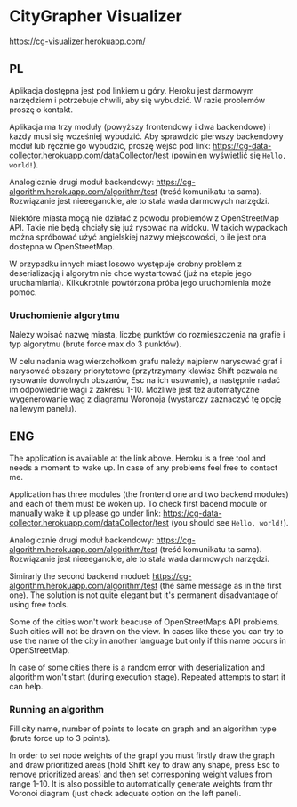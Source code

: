 # CityGrapher Visualizer

https://cg-visualizer.herokuapp.com/

## PL

Aplikacja dostępna jest pod linkiem u góry. Heroku jest darmowym narzędziem i potrzebuje chwili, aby się wybudzić. W razie problemów proszę o kontakt.

Aplikacja ma trzy moduły (powyższy frontendowy i dwa backendowe) i każdy musi się wcześniej wybudzić. Aby sprawdzić pierwszy backendowy moduł lub ręcznie go wybudzić, proszę wejść pod link:
https://cg-data-collector.herokuapp.com/dataCollector/test (powinien wyświetlić się `Hello, world!`).

Analogicznie drugi moduł backendowy:
https://cg-algorithm.herokuapp.com/algorithm/test (treść komunikatu ta sama). Rozwiązanie jest nieeeganckie, ale to stała wada darmowych narzędzi.

Niektóre miasta mogą nie działać z powodu problemów z OpenStreetMap API. Takie nie będą chciały się już rysować na widoku. W takich wypadkach można spróbować użyć angielskiej nazwy miejscowości, o ile jest ona dostępna w OpenStreetMap.

W przypadku innych miast losowo występuje drobny problem z deserializacją i algorytm nie chce wystartować (już na etapie jego uruchamiania). Kilkukrotnie powtórzona próba jego uruchomienia może pomóc.

### Uruchomienie algorytmu

Należy wpisać nazwę miasta, liczbę punktów do rozmieszczenia na grafie i typ algorytmu (brute force max do 3 punktów).

W celu nadania wag wierzchołkom grafu należy najpierw narysować graf i narysować obszary priorytetowe (przytrzymany klawisz Shift pozwala na rysowanie dowolnych obszarów, Esc na ich usuwanie), a następnie nadać im odpowiednie wagi z zakresu 1-10. Możliwe jest też automatyczne wygenerowanie wag z diagramu Woronoja (wystarczy zaznaczyć tę opcję na lewym panelu).


## ENG

The application is available at the link above. Heroku is a free tool and needs a moment to wake up. In case of any problems feel free to contact me.

Application has three modules (the frontend one and two backend modules) and each of them must be woken up. To check first bacend module or manually wake it up please go under link:
https://cg-data-collector.herokuapp.com/dataCollector/test (you should see `Hello, world!`).

Analogicznie drugi moduł backendowy:
https://cg-algorithm.herokuapp.com/algorithm/test (treść komunikatu ta sama). Rozwiązanie jest nieeeganckie, ale to stała wada darmowych narzędzi.

Simirarly the second backend moduel:
https://cg-algorithm.herokuapp.com/algorithm/test (the same message as in the first one). The solution is not quite elegant but it's permanent disadvantage of using free tools.

Some of the cities won't work beacuse of OpenStreetMaps API problems. Such cities will not be drawn on the view. In cases like these you can try to use the name of the city in another language but only if this name occurs in OpenStreetMap.

In case of some cities there is a random error with deserialization and algorithm won't start (during execution stage). Repeated attempts to start it can help.

### Running an algorithm

Fill city name, number of points to locate on graph and an algorithm type (brute force up to 3 points).

In order to set node weights of the grapf you must firstly draw the graph and draw prioritized areas (hold Shift key to draw any shape, press Esc to remove prioritized areas) and then set corresponing weight values from range 1-10. It is also possible to automatically generate weights from thr Voronoi diagram (just check adequate option on the left panel).
